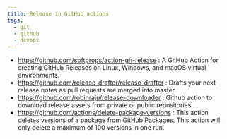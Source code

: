 ```yaml
---
title: Release in GitHub actions
tags:
  - git
  - github
  - devops
---
```


+ https://github.com/softprops/action-gh-release : A GitHub Action for creating GitHub Releases on Linux, Windows, and macOS virtual environments.
+ https://github.com/release-drafter/release-drafter : Drafts your next release notes as pull requests are merged into master.
+ https://github.com/robinraju/release-downloader : Github action to download release assets from private or public repositories.
+ https://github.com/actions/delete-package-versions : This action deletes versions of a package from [GitHub Packages](https://github.com/features/packages). This action will only delete a maximum of 100 versions in one run.
